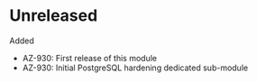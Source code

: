 # Unreleased

Added
  * AZ-930: First release of this module
  * AZ-930: Initial PostgreSQL hardening dedicated sub-module
